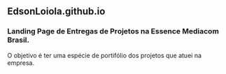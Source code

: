 ## EdsonLoiola.github.io
### Landing Page de Entregas de Projetos na Essence Mediacom Brasil. 
O objetivo é ter uma espécie de portifólio dos projetos que atuei na empresa.

